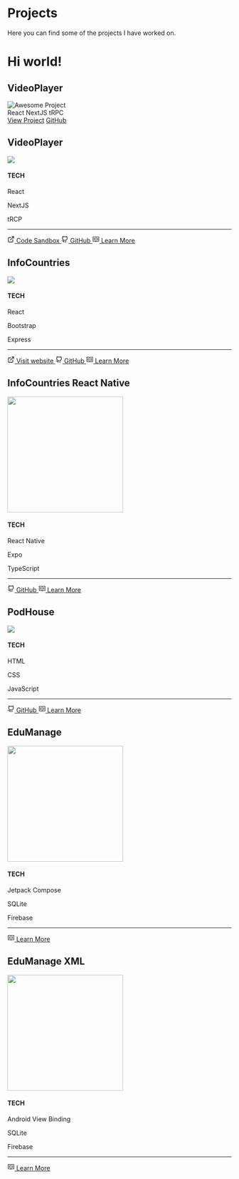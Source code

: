 # Projects

<style>
@import './css/projects.css';
</style>

Here you can find some of the projects I have worked on.

<div class="p-4 rounded-lg bg-blue-700 mb-4 dark:bg-gray-700 ">
<h1 >Hi world!</h1>
</div>


<div class="max-w-2xl mx-auto p-6 bg-gray-100 dark:bg-gray-700 rounded-lg shadow-md transition-shadow hover:shadow-lg text-center">
  <h2 class="text-3xl font-bold mb-4 text-gray-800 dark:text-white">VideoPlayer</h2>

  <div class="relative aspect-video mb-6 overflow-hidden rounded-lg">
    <img src="/assets/vp-4.png" alt="Awesome Project" class="object-contain w-full h-full transition-transform duration-300 hover:scale-105">
  </div>

  <div class="flex flex-wrap justify-center gap-2 mb-6">
    <span class="px-3 py-1 text-sm font-medium bg-gray-200 dark:bg-gray-700 text-gray-800 dark:text-gray-200 rounded-full">React</span>
    <span class="px-3 py-1 text-sm font-medium bg-gray-200 dark:bg-gray-700 text-gray-800 dark:text-gray-200 rounded-full">NextJS</span>
    <span class="px-3 py-1 text-sm font-medium bg-gray-200 dark:bg-gray-700 text-gray-800 dark:text-gray-200 rounded-full">tRPC</span>
  </div>

  <div class="flex flex-wrap justify-center gap-4">
    <a href="https://awesome-project.com" class="px-6 py-2 text-sm font-medium text-white bg-gray-600 rounded-md hover:bg-blue-700 focus:outline-none focus:ring-2 focus:ring-blue-500 focus:ring-offset-2 transition-colors duration-300">View Project</a>
    <a href="https://github.com/yourusername/awesome-project" class="px-6 py-2 text-sm font-medium text-white bg-gray-600 rounded-md hover:bg-blue-700 focus:outline-none focus:ring-2 focus:ring-blue-500 focus:ring-offset-2 transition-colors duration-300">GitHub</a>
  </div>
</div>
<div>
  <h2 class="project-card-title">VideoPlayer</h2>
  <img class="project-card-img" src="/assets/vp-4.png" />

  <div class="tech-section">
    <h4 class="tech-title">
      TECH
    </h4>
    <div class="tech-technology-container">
      <p class="tech-technology">
        React
      </p>
      <p class="tech-technology">
        NextJS
      </p>
      <p class="tech-technology">
        tRCP
      </p>
    </div>
    <hr />
    <div class="tech-button-container">
    <a class="tech-button" href="https://codesandbox.io/p/github/JuanValeraDev/video-player-nextjs/main?import=true"
target="_blank">
        <svg xmlns="http://www.w3.org/2000/svg" width="16" height="16" viewBox="0 0 24 24" fill="none" stroke="currentColor" stroke-width="2" stroke-linecap="round" stroke-linejoin="round" class="lucide lucide-external-link mr-2 h-4 w-4" data-id="21"><path d="M15 3h6v6"></path><path d="M10 14 21 3"></path><path d="M18 13v6a2 2 0 0 1-2 2H5a2 2 0 0 1-2-2V8a2 2 0 0 1 2-2h6"></path></svg>
        Code Sandbox
      </a>
      <a class="tech-button" href="https://github.com/JuanValeraDev/video-player-nextjs"
target="_blank">
        <svg xmlns="http://www.w3.org/2000/svg" width="16" height="16" viewBox="0 0 24 24" fill="none" stroke="currentColor" stroke-width="2" stroke-linecap="round" stroke-linejoin="round" class="lucide lucide-github mr-2 h-4 w-4" data-id="8"><path d="M15 22v-4a4.8 4.8 0 0 0-1-3.5c3 0 6-2 6-5.5.08-1.25-.27-2.48-1-3.5.28-1.15.28-2.35 0-3.5 0 0-1 0-3 1.5-2.64-.5-5.36-.5-8 0C6 2 5 2 5 2c-.3 1.15-.3 2.35 0 3.5A5.403 5.403 0 0 0 4 9c0 3.5 3 5.5 6 5.5-.39.49-.68 1.05-.85 1.65-.17.6-.22 1.23-.15 1.85v4"></path><path d="M9 18c-4.51 2-5-2-7-2"></path></svg>
        GitHub
      </a>
      <a class="tech-button" href="videoPlayer.html">
        <svg width="16" height="16" viewBox="0 0 16 16" xmlns="http://www.w3.org/2000/svg" fill="currentColor"><path fill-rule="evenodd" clip-rule="evenodd" d="M14.5 2H9l-.35.15-.65.64-.65-.64L7 2H1.5l-.5.5v10l.5.5h5.29l.86.85h.7l.86-.85h5.29l.5-.5v-10l-.5-.5zm-7 10.32l-.18-.17L7 12H2V3h4.79l.74.74-.03 8.58zM14 12H9l-.35.15-.14.13V3.7l.7-.7H14v9zM6 5H3v1h3V5zm0 4H3v1h3V9zM3 7h3v1H3V7zm10-2h-3v1h3V5zm-3 2h3v1h-3V7zm0 2h3v1h-3V9z"/></svg>
        Learn More
      </a>
    </div>
  </div>
</div>

<div class="project-card">
  <h2 class="project-card-title">InfoCountries</h2>

  <img class="project-card-img" src="/assets/Infocountries_home.png" />

  <div class="tech-section">
    <h4 class="tech-title">
      TECH
    </h4>
    <div class="tech-technology-container">
      <p class="tech-technology">
        React
      </p>
      <p class="tech-technology">
        Bootstrap
      </p>
      <p class="tech-technology">
        Express
      </p>
    </div>
    <hr />
    <div class="tech-button-container">
<a class="tech-button" href="https://infocountrieswebservice.onrender.com"
target="_blank">
        <svg xmlns="http://www.w3.org/2000/svg" width="16" height="16" viewBox="0 0 24 24" fill="none" stroke="currentColor" stroke-width="2" stroke-linecap="round" stroke-linejoin="round" class="lucide lucide-external-link mr-2 h-4 w-4" data-id="21"><path d="M15 3h6v6"></path><path d="M10 14 21 3"></path><path d="M18 13v6a2 2 0 0 1-2 2H5a2 2 0 0 1-2-2V8a2 2 0 0 1 2-2h6"></path></svg>
        Visit website
      </a>
      <a class="tech-button" href="https://github.com/JuanValeraDev/InfoCountries"
target="_blank">
        <svg xmlns="http://www.w3.org/2000/svg" width="16" height="16" viewBox="0 0 24 24" fill="none" stroke="currentColor" stroke-width="2" stroke-linecap="round" stroke-linejoin="round" class="lucide lucide-github mr-2 h-4 w-4" data-id="8"><path d="M15 22v-4a4.8 4.8 0 0 0-1-3.5c3 0 6-2 6-5.5.08-1.25-.27-2.48-1-3.5.28-1.15.28-2.35 0-3.5 0 0-1 0-3 1.5-2.64-.5-5.36-.5-8 0C6 2 5 2 5 2c-.3 1.15-.3 2.35 0 3.5A5.403 5.403 0 0 0 4 9c0 3.5 3 5.5 6 5.5-.39.49-.68 1.05-.85 1.65-.17.6-.22 1.23-.15 1.85v4"></path><path d="M9 18c-4.51 2-5-2-7-2"></path></svg>
        GitHub
      </a>
      <a class="tech-button" href="infoCountries.html">
        <svg width="16" height="16" viewBox="0 0 16 16" xmlns="http://www.w3.org/2000/svg" fill="currentColor"><path fill-rule="evenodd" clip-rule="evenodd" d="M14.5 2H9l-.35.15-.65.64-.65-.64L7 2H1.5l-.5.5v10l.5.5h5.29l.86.85h.7l.86-.85h5.29l.5-.5v-10l-.5-.5zm-7 10.32l-.18-.17L7 12H2V3h4.79l.74.74-.03 8.58zM14 12H9l-.35.15-.14.13V3.7l.7-.7H14v9zM6 5H3v1h3V5zm0 4H3v1h3V9zM3 7h3v1H3V7zm10-2h-3v1h3V5zm-3 2h3v1h-3V7zm0 2h3v1h-3V9z"/></svg>
        Learn More
      </a>
    </div>
  </div>
</div>

<div class="project-card">
  <h2 class="project-card-title">InfoCountries React Native</h2>

  <img class="project-card-img" src="/assets/RN_home.png" width="260"/>

  <div class="tech-section">
    <h4 class="tech-title">
      TECH
    </h4>
    <div class="tech-technology-container">
      <p class="tech-technology">
        React Native 
      </p>
      <p class="tech-technology">
        Expo
      </p>
      <p class="tech-technology">
        TypeScript
      </p>
    </div>
    <hr />
    <div class="tech-button-container">
      <a class="tech-button" href="https://github.com/VictorGlvez/InfoCountriesReactNative" target="_blank">
        <svg xmlns="http://www.w3.org/2000/svg" width="16" height="16" viewBox="0 0 24 24" fill="none" stroke="currentColor" stroke-width="2" stroke-linecap="round" stroke-linejoin="round" class="lucide lucide-github mr-2 h-4 w-4" data-id="8"><path d="M15 22v-4a4.8 4.8 0 0 0-1-3.5c3 0 6-2 6-5.5.08-1.25-.27-2.48-1-3.5.28-1.15.28-2.35 0-3.5 0 0-1 0-3 1.5-2.64-.5-5.36-.5-8 0C6 2 5 2 5 2c-.3 1.15-.3 2.35 0 3.5A5.403 5.403 0 0 0 4 9c0 3.5 3 5.5 6 5.5-.39.49-.68 1.05-.85 1.65-.17.6-.22 1.23-.15 1.85v4"></path><path d="M9 18c-4.51 2-5-2-7-2"></path></svg>
        GitHub
      </a>
      <a class="tech-button" href="infoCountriesReactNative.html">
        <svg width="16" height="16" viewBox="0 0 16 16" xmlns="http://www.w3.org/2000/svg" fill="currentColor"><path fill-rule="evenodd" clip-rule="evenodd" d="M14.5 2H9l-.35.15-.65.64-.65-.64L7 2H1.5l-.5.5v10l.5.5h5.29l.86.85h.7l.86-.85h5.29l.5-.5v-10l-.5-.5zm-7 10.32l-.18-.17L7 12H2V3h4.79l.74.74-.03 8.58zM14 12H9l-.35.15-.14.13V3.7l.7-.7H14v9zM6 5H3v1h3V5zm0 4H3v1h3V9zM3 7h3v1H3V7zm10-2h-3v1h3V5zm-3 2h3v1h-3V7zm0 2h3v1h-3V9z"/></svg>
        Learn More
      </a>
    </div>
  </div>
</div>


<div class="project-card">
  <h2 class="project-card-title">PodHouse</h2>

  <img class="project-card-img" src="/assets/podhouse_4.png" />

  <div class="tech-section">
    <h4 class="tech-title">
      TECH
    </h4>
    <div class="tech-technology-container">
      <p class="tech-technology">
        HTML
      </p>
      <p class="tech-technology">
        CSS
      </p>
      <p class="tech-technology">
        JavaScript
      </p>
    </div>
    <hr />
    <div class="tech-button-container">
      <a class="tech-button" href="https://github.com/JuanValeraDev/Podhouse" target="_blank">
        <svg xmlns="http://www.w3.org/2000/svg" width="16" height="16" viewBox="0 0 24 24" fill="none" stroke="currentColor" stroke-width="2" stroke-linecap="round" stroke-linejoin="round" class="lucide lucide-github mr-2 h-4 w-4" data-id="8"><path d="M15 22v-4a4.8 4.8 0 0 0-1-3.5c3 0 6-2 6-5.5.08-1.25-.27-2.48-1-3.5.28-1.15.28-2.35 0-3.5 0 0-1 0-3 1.5-2.64-.5-5.36-.5-8 0C6 2 5 2 5 2c-.3 1.15-.3 2.35 0 3.5A5.403 5.403 0 0 0 4 9c0 3.5 3 5.5 6 5.5-.39.49-.68 1.05-.85 1.65-.17.6-.22 1.23-.15 1.85v4"></path><path d="M9 18c-4.51 2-5-2-7-2"></path></svg>
        GitHub
      </a>
      <a class="tech-button" href="podHouse.html">
        <svg width="16" height="16" viewBox="0 0 16 16" xmlns="http://www.w3.org/2000/svg" fill="currentColor"><path fill-rule="evenodd" clip-rule="evenodd" d="M14.5 2H9l-.35.15-.65.64-.65-.64L7 2H1.5l-.5.5v10l.5.5h5.29l.86.85h.7l.86-.85h5.29l.5-.5v-10l-.5-.5zm-7 10.32l-.18-.17L7 12H2V3h4.79l.74.74-.03 8.58zM14 12H9l-.35.15-.14.13V3.7l.7-.7H14v9zM6 5H3v1h3V5zm0 4H3v1h3V9zM3 7h3v1H3V7zm10-2h-3v1h3V5zm-3 2h3v1h-3V7zm0 2h3v1h-3V9z"/></svg>
        Learn More
      </a>
    </div>
  </div>
</div>

<div class="project-card">
  <h2 class="project-card-title">EduManage</h2>

  <img class="project-card-img" src="/assets/edu4.png" width="260" />

  <div class="tech-section">
    <h4 class="tech-title">
      TECH
    </h4>
    <div class="tech-technology-container">
      <p class="tech-technology">
        Jetpack Compose
      </p>
      <p class="tech-technology">
        SQLite
      </p>
      <p class="tech-technology">
        Firebase
      </p>
    </div>
    <hr />
    <div class="tech-button-container">
      <a class="tech-button" href="eduManageJetpackCompose.html">
        <svg width="16" height="16" viewBox="0 0 16 16" xmlns="http://www.w3.org/2000/svg" fill="currentColor"><path fill-rule="evenodd" clip-rule="evenodd" d="M14.5 2H9l-.35.15-.65.64-.65-.64L7 2H1.5l-.5.5v10l.5.5h5.29l.86.85h.7l.86-.85h5.29l.5-.5v-10l-.5-.5zm-7 10.32l-.18-.17L7 12H2V3h4.79l.74.74-.03 8.58zM14 12H9l-.35.15-.14.13V3.7l.7-.7H14v9zM6 5H3v1h3V5zm0 4H3v1h3V9zM3 7h3v1H3V7zm10-2h-3v1h3V5zm-3 2h3v1h-3V7zm0 2h3v1h-3V9z"/></svg>
        Learn More
      </a>
    </div>
  </div>
</div>

<div class="project-card">
  <h2 class="project-card-title">EduManage XML</h2>

  <img class="project-card-img" src="/assets/xml2.png" width="260" />

  <div class="tech-section">
    <h4 class="tech-title">
      TECH
    </h4>
    <div class="tech-technology-container">
      <p class="tech-technology">
        Android View Binding
      </p>
      <p class="tech-technology">
        SQLite
      </p>
      <p class="tech-technology">
        Firebase
      </p>
    </div>
    <hr />
    <div class="tech-button-container">
      <a class="tech-button" href="eduManageXML.html">
        <svg width="16" height="16" viewBox="0 0 16 16" xmlns="http://www.w3.org/2000/svg" fill="currentColor"><path fill-rule="evenodd" clip-rule="evenodd" d="M14.5 2H9l-.35.15-.65.64-.65-.64L7 2H1.5l-.5.5v10l.5.5h5.29l.86.85h.7l.86-.85h5.29l.5-.5v-10l-.5-.5zm-7 10.32l-.18-.17L7 12H2V3h4.79l.74.74-.03 8.58zM14 12H9l-.35.15-.14.13V3.7l.7-.7H14v9zM6 5H3v1h3V5zm0 4H3v1h3V9zM3 7h3v1H3V7zm10-2h-3v1h3V5zm-3 2h3v1h-3V7zm0 2h3v1h-3V9z"/></svg>
        Learn More
      </a>
    </div>
  </div>
</div>
